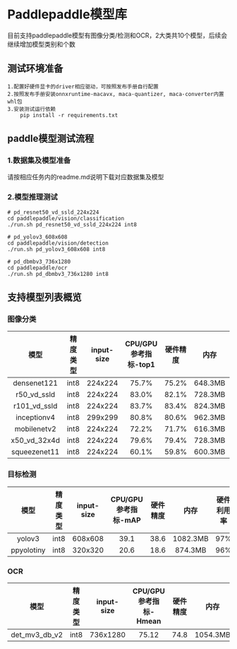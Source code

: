# Paddlepaddle模型库
目前支持paddlepaddle模型有图像分类/检测和OCR，2大类共10个模型，后续会继续增加模型类别和个数


## 测试环境准备
```
1.配置好硬件显卡的driver相应驱动，可按照发布手册自行配置
2.按照发布手册安装onnxruntime-macavx, maca-quantizer, maca-converter内置whl包
3.安装测试运行依赖
	pip install -r requirements.txt
```

## paddle模型测试流程 

### 1.数据集及模型准备
请按相应任务内的readme.md说明下载对应数据集及模型


### 2.模型推理测试
```
# pd_resnet50_vd_ssld_224x224
cd paddlepaddle/vision/classification
./run.sh pd_resnet50_vd_ssld_224x224 int8

# pd_yolov3_608x608
cd paddlepaddle/vision/detection
./run.sh pd_yolov3_608x608 int8

# pd_dbmbv3_736x1280
cd paddlepaddle/ocr
./run.sh pd_dbmbv3_736x1280 int8
```

## 支持模型列表概览

### 图像分类
| 模型| 精度类型 | input-size| CPU/GPU参考指标-top1 | 硬件精度 | 内存 | 硬件利用率 | 
|:---:|:---:|:---:|:---:|:---:|:---:|:---:|
|densenet121|int8|224x224|75.7%|75.2%|648.3MB|97%|
|r50_vd_ssld|int8|224x224|83.0%|82.1%|728.3MB|96%|
|r101_vd_ssld|int8|224x224|83.7%|83.4%|824.3MB|95%|
|inceptionv4|int8|299x299|80.8%|80.6%|962.3MB|99%|
|mobilenetv2|int8|224x224|72.2%|71.7%|616.3MB|93%|
|x50_vd_32x4d|int8|224x224|79.6%|79.4%|728.3MB|95%|
|squeezenet11|int8|224x224|60.1%|59.8%|600.3MB|93%|

### 目标检测
| 模型| 精度类型 | input-size| CPU/GPU参考指标-mAP | 硬件精度 | 内存 | 硬件利用率 |
|:---:|:---:|:---:|:---:|:---:|:---:|:---:|
|yolov3|int8|608x608|39.1|38.6|1082.3MB|97%|
|ppyolotiny|int8|320x320|20.6|18.6|874.3MB|96%|

### OCR
| 模型| 精度类型 | input-size| CPU/GPU参考指标-Hmean | 硬件精度 | 内存 | 硬件利用率 |
|:---:|:---:|:---:|:---:|:---:|:---:|:---:|
|det_mv3_db_v2|int8|736x1280|75.12|74.8|1054.3MB|99%|